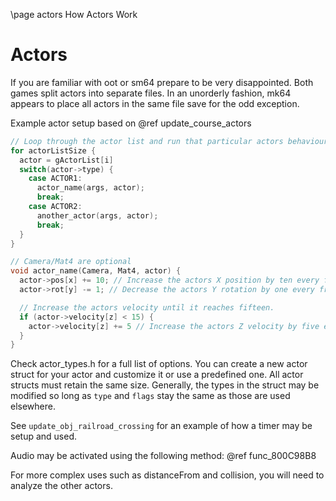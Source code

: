 \page actors How Actors Work
# Actors
If you are familiar with oot or sm64 prepare to be very disappointed. Both games split actors into separate files. In an unorderly fashion, mk64 appears to place all actors in the same file save for the odd exception.

Example actor setup based on @ref update_course_actors
```c
// Loop through the actor list and run that particular actors behaviour.
for actorListSize {
  actor = gActorList[i]
  switch(actor->type) {
    case ACTOR1: 
      actor_name(args, actor); 
      break;
    case ACTOR2:
      another_actor(args, actor);
      break;
  }
}

// Camera/Mat4 are optional
void actor_name(Camera, Mat4, actor) {
  actor->pos[x] += 10; // Increase the actors X position by ten every frame or game loop.
  actor->rot[y] -= 1; // Decrease the actors Y rotation by one every frame or game loop.

  // Increase the actors velocity until it reaches fifteen.
  if (actor->velocity[z] < 15) {
    actor->velocity[z] += 5 // Increase the actors Z velocity by five every frame.
  }
}
```
Check actor_types.h for a full list of options. You can create a new actor struct for your actor and customize it or use a predefined one. All actor structs must retain the same size. Generally, the types in the struct may be modified so long as `type` and `flags` stay the same as those are used elsewhere.

See `update_obj_railroad_crossing` for an example of how a timer may be setup and used.   

Audio may be activated using the following method:
@ref func_800C98B8

For more complex uses such as distanceFrom and collision, you will need to analyze the other actors.
